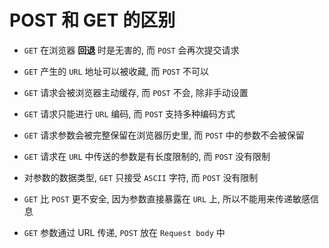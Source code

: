 # POST 和 GET 的区别

- `GET` 在浏览器 **回退** 时是无害的, 而 `POST` 会再次提交请求

- `GET` 产生的 `URL` 地址可以被收藏, 而 `POST` 不可以

- `GET` 请求会被浏览器主动缓存, 而 `POST` 不会, 除非手动设置

- `GET` 请求只能进行 `URL` 编码, 而 `POST` 支持多种编码方式

- `GET` 请求参数会被完整保留在浏览器历史里, 而 `POST` 中的参数不会被保留

- `GET` 请求在 `URL` 中传送的参数是有长度限制的, 而 `POST` 没有限制

- 对参数的数据类型, `GET` 只接受 `ASCII` 字符, 而 `POST` 没有限制

- `GET` 比 `POST` 更不安全, 因为参数直接暴露在 `URL` 上, 所以不能用来传递敏感信息

- `GET` 参数通过 URL 传递, `POST` 放在 `Request body` 中